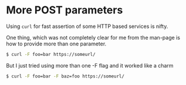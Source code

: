 # More POST parameters

Using `curl` for fast assertion of some HTTP based services is nifty.

One thing, which was not completely clear for me from the man-page is how to provide more than one parameter. 

```bash
$ curl -F foo=bar https://someurl/
```

But I just tried using more than one -F flag and it worked like a charm

```bash
$ curl -F foo=bar -F baz=foo https://someurl/
```
